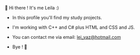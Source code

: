  👋 Hi there !
 It's me Leila :)

- In this profile you'll find my study projects.
- I'm working with C++ and C# plus HTML and CSS and JS.

- You can contact me via email: lei_vaz@hotmail.com
- Bye ! 👋

<!---
LeilaVazquez/LeilaVazquez is a ✨ special ✨ repository because its `README.md` (this file) appears on your GitHub profile.
You can click the Preview link to take a look at your changes.
--->
